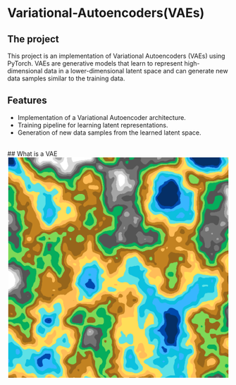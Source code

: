 # Variational-Autoencoders(VAEs)

## The project 

This project is an implementation of Variational Autoencoders (VAEs) using PyTorch. VAEs are generative models that learn to represent high-dimensional data in a lower-dimensional latent space and can generate new data samples similar to the training data.

## Features
+ Implementation of a Variational Autoencoder architecture.
+ Training pipeline for learning latent representations.
+ Generation of new data samples from the learned latent space.
<br>
## What is a VAE

 <div align="center">
 <img  alt="GIF" align="center" src="https://github.com/Gazeux33/Procedural-Generation/blob/main/img/2024-2-5-13-30-25-9994..png" width="500"  />
 </div>



